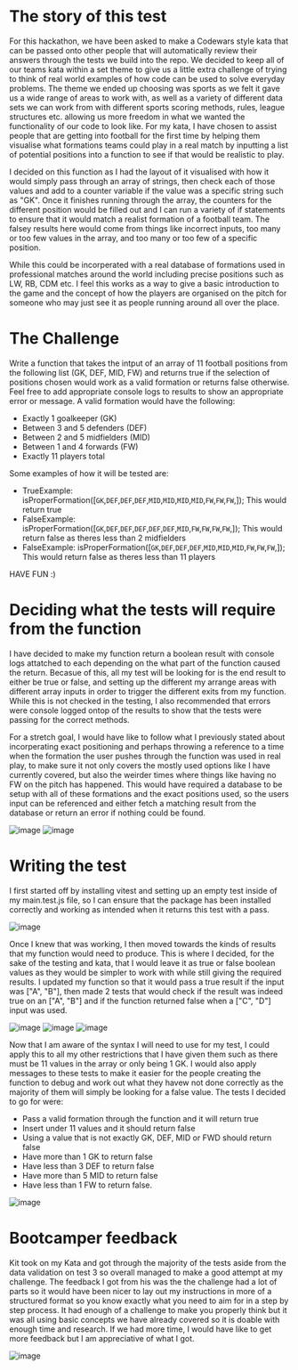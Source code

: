 # The story of this test

For this hackathon, we have been asked to make a Codewars style kata that can be passed onto other people that will automatically review their answers through the tests we build into the repo. We decided to keep all of our teams kata within a set theme to give us a little extra challenge of trying to think of real world examples of how code can be used to solve everyday problems. The theme we ended up choosing was sports as we felt it gave us a wide range of areas to work with, as well as a variety of different data sets we can work from with different sports scoring methods, rules, league structures etc. allowing us more freedom in what we wanted the functionality of our code to look like. For my kata, I have chosen to assist people that are getting into football for the first time by helping them visualise what formations teams could play in a real match by inputting a list of potential positions into a function to see if that would be realistic to play.

I decided on this function as I had the layout of it visualised with how it would simply pass through an array of strings, then check each of those values and add to a counter variable if the value was a specific string such as "GK". Once it finishes running through the array, the counters for the different position would be filled out and I can run a variety of if statements to ensure that it would match a realist formation of a football team. The falsey results here would come from things like incorrect inputs, too many or too few values in the array, and too many or too few of a specific position.

While this could be incorperated with a real database of formations used in professional matches around the world including precise positions such as LW, RB, CDM etc. I feel this works as a way to give a basic introduction to the game and the concept of how the players are organised on the pitch for someone who may just see it as people running around all over the place.

# The Challenge

Write a function that takes the intput of an array of 11 football positions from the following list (GK, DEF, MID, FW) and returns true if the selection of positions chosen would work as a valid formation or returns false otherwise.
Feel free to add appropriate console logs to results to show an appropriate error or message. A valid formation would have the following:
* Exactly 1 goalkeeper (GK)
* Between 3 and 5 defenders (DEF)
* Between 2 and 5 midfielders (MID)
* Between 1 and 4 forwards (FW)
* Exactly 11 players total

Some examples of how it will be tested are:

* TrueExample: isProperFormation([`GK`,`DEF`,`DEF`,`DEF`,`MID`,`MID`,`MID`,`MID`,`FW`,`FW`,`FW`,]);    This would return true
* FalseExample: isProperFormation([`GK`,`DEF`,`DEF`,`DEF`,`DEF`,`DEF`,`MID`,`FW`,`FW`,`FW`,`FW`,]);     This would return false as theres less than 2 midfielders
* FalseExample: isProperFormation([`GK`,`DEF`,`DEF`,`DEF`,`MID`,`MID`,`MID`,`FW`,`FW`,`FW`,]);          This would return false as theres less than 11 players

HAVE FUN :)

# Deciding what the tests will require from the function

I have decided to make my function return a boolean result with console logs attatched to each depending on the what part of the function caused the return. Becasue of this, all my test will be looking for is the end result to either be true or false, and setting up the different my arrange areas with different array inputs in order to trigger the different exits from my function. While this is not checked in the testing, I also recommended that errors were console logged ontop of the results to show that the tests were passing for the correct methods.

For a stretch goal, I would have like to follow what I previously stated about incorperating exact positioning and perhaps throwing a reference to a time when the formation the user pushes through the function was used in real play, to make sure it not only covers the mostly used options like I have currently covered, but also the weirder times where things like having no FW on the pitch has happened. This would have required a database to be setup with all of these formations and the exact positions used, so the users input can be referenced and either fetch a matching result from the database or return an error if nothing could be found.

![image](https://github.com/user-attachments/assets/ecdbb8c9-eae5-4507-a9e9-d4e0dcd061e9)
![image](https://github.com/user-attachments/assets/df43dd4b-d4d5-48c8-b673-30982f8f66ee)

# Writing the test

I first started off by installing vitest and setting up an empty test inside of my main.test.js file, so I can ensure that the package has been installed correctly and working as intended when it returns this test with a pass.

![image](https://github.com/user-attachments/assets/1b17f675-579e-424f-a5d5-35a625f4250d)

Once I knew that was working, I then moved towards the kinds of results that my function would need to produce. This is where I decided, for the sake of the testing and kata, that I would leave it as true or false boolean values as they would be simpler to work with while still giving the required results. I updated my function so that it would pass a true result if the input was ["A", "B"], then made 2 tests that would check if the result was indeed true on an ["A", "B"] and if the function returned false when a ["C", "D"] input was used.

![image](https://github.com/user-attachments/assets/0ca91d00-81cf-4a54-9beb-00b30b70033d)
![image](https://github.com/user-attachments/assets/24c10324-a519-4aa6-b001-fc95e00334fe)
![image](https://github.com/user-attachments/assets/4ead1a90-96df-4056-a0c5-661a3c0baca3)

Now that I am aware of the syntax I will need to use for my test, I could apply this to all my other restrictions that I have given them such as there must be 11 values in the array or only being 1 GK. I would also apply messages to these tests to make it easier for the people creating the function to debug and work out what they havew not done correctly as the majority of them will simply be looking for a false value. The tests I decided to go for were:

   * Pass a valid formation through the function and it will return true
   * Insert under 11 values and it should return false
   * Using a value that is not exactly GK, DEF, MID or FWD should return false
   * Have more than 1 GK to return false
   * Have less than 3 DEF to return false
   * Have more than 5 MID to return false
   * Have less than 1 FW to return false.

![image](https://github.com/user-attachments/assets/842b5f9f-45f4-485f-a7d5-77f828dd39fc)

# Bootcamper feedback

Kit took on my Kata and got through the majority of the tests aside from the data validation on test 3 so overall managed to make a good attempt at my challenge. The feedback I got from his was the the challenge had a lot of parts so it would have been nicer to lay out my instructions in more of a structured format so you know exactly what you need to aim for in a step by step process. It had enough of a challenge to make you properly think but it was all using basic concepts we have already covered so it is doable with enough time and research. If we had more time, I would have like to get more feedback but I am appreciative of what I got.

![image](https://github.com/user-attachments/assets/7faf4d1e-7f9c-4490-87ed-83c7df1ac216)



